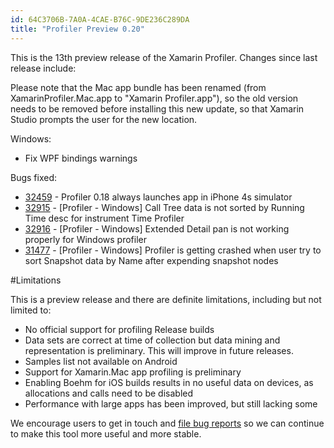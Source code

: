 ```yaml
---
id: 64C3706B-7A0A-4CAE-B76C-9DE236C289DA
title: "Profiler Preview 0.20"
---
```


This is the 13th preview release of the Xamarin Profiler. Changes since last release include:

Please note that the Mac app bundle has been renamed (from XamarinProfiler.Mac.app to "Xamarin Profiler.app"), so the old version needs to be removed before installing this new update, so that Xamarin Studio prompts the user for the new location.

Windows:

* Fix WPF bindings warnings

Bugs fixed:

* [32459](https://bugzilla.xamarin.com/show_bug.cgi?id=32459) - Profiler 0.18 always launches app in iPhone 4s simulator
* [32915](https://bugzilla.xamarin.com/show_bug.cgi?id=32915) - [Profiler - Windows] Call Tree data is not sorted by Running Time desc for instrument Time Profiler
* [32916](https://bugzilla.xamarin.com/show_bug.cgi?id=32916) - [Profiler - Windows] Extended Detail pan is not working properly for Windows profiler
* [31477](https://bugzilla.xamarin.com/show_bug.cgi?id=31477) - [Profiler - Windows] Profiler is getting crashed when user try to sort Snapshot data by Name after expending snapshot nodes

#Limitations

This is a preview release and there are definite limitations, including but not limited to:

* No official support for profiling Release builds
* Data sets are correct at time of collection but data mining and representation is preliminary. This will improve in future releases.
* Samples list not available on Android
* Support for Xamarin.Mac app profiling is preliminary
* Enabling Boehm for iOS builds results in no useful data on devices, as allocations and calls need to be disabled
* Performance with large apps has been improved, but still lacking some

We encourage users to get in touch and [file bug reports](https://bugzilla.xamarin.com/enter_bug.cgi?product=Profiler) so we can continue to make this tool more useful and more stable.

